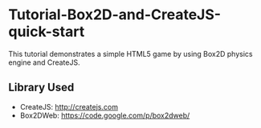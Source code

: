 # Tutorial-Box2D-and-CreateJS-quick-start


This tutorial demonstrates a simple HTML5 game by using Box2D physics engine and CreateJS.

## Library Used

- CreateJS: http://createjs.com
- Box2DWeb: https://code.google.com/p/box2dweb/